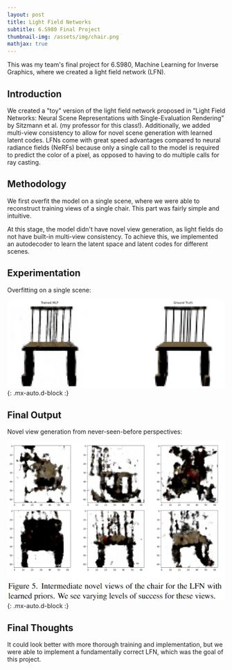 ```yaml
---
layout: post
title: Light Field Networks
subtitle: 6.S980 Final Project
thumbnail-img: /assets/img/chair.png
mathjax: true
---
```


This was my team's final project for 6.S980, Machine Learning for Inverse Graphics, where we created a light field network (LFN).

## Introduction

We created a "toy" version of the light field network proposed in ”Light Field Networks: Neural Scene Representations with
Single-Evaluation Rendering” by Sitzmann et al. (my professor for this class!). Additionally, we added multi-view consistency to allow for novel scene generation with learned latent codes. LFNs come with great speed advantages compared to neural radiance fields (NeRFs) because only a single call to the model is required to predict the color of a pixel, as opposed to having to do multiple calls for ray casting.

## Methodology

We first overfit the model on a single scene, where we were able to reconstruct training views of a single chair. This part was fairly simple and intuitive.

At this stage, the model didn't have novel view generation, as light fields do not have built-in multi-view consistency. To achieve this, we implemented an autodecoder to learn the latent space and latent codes for different scenes.

## Experimentation

Overfitting on a single scene:

![overfit](/assets/img/chair_overfit.png){: .mx-auto.d-block :}

## Final Output

Novel view generation from never-seen-before perspectives:

![overfit](/assets/img/novel_view_chair.png){: .mx-auto.d-block :}

## Final Thoughts

It could look better with more thorough training and implementation, but we were able to implement a fundamentally correct LFN, which was the goal of this project.
